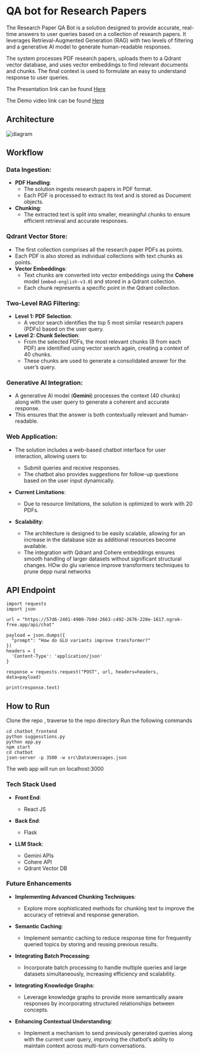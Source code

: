 # QA bot for Research Papers 


The Research Paper QA Bot is a solution designed to provide accurate, real-time answers to user queries based on a collection of research papers. It leverages Retrieval-Augmented Generation (RAG) with two levels of filtering and a generative AI model to generate human-readable responses.

The system processes PDF research papers, uploads them to a Qdrant vector database, and uses vector embeddings to find relevant documents and chunks. The final context is used to formulate an easy to understand response to user queries.

The Presentation link can be found [Here](https://docs.google.com/presentation/d/1-UhhAVaiSm8UruCOQ3TtOaMo6URJLq8JZ6zdt-48tto/edit?usp=sharing) 

The Demo video link can be found [Here](https://drive.google.com/drive/folders/1e-IBFTprwMhcWZdneDzkZwLELCq0VDAm?usp=sharing)

## Architecture
![diagram](https://github.com/user-attachments/assets/4ca8851b-6e68-44bc-a2a4-df70b34e1984)


## Workflow

### Data Ingestion:
- **PDF Handling**: 
  - The solution ingests research papers in PDF format.
  - Each PDF is processed to extract its text and is stored as Document objects.
- **Chunking**:
  - The extracted text is split into smaller, meaningful chunks to ensure efficient retrieval and accurate responses.

### Qdrant Vector Store:
- The first collection comprises all the research paper PDFs as points.
- Each PDF is also stored as individual collections with text chunks as points.
- **Vector Embeddings**:
  - Text chunks are converted into vector embeddings using the **Cohere** model (`embed-english-v3.0`) and stored in a Qdrant collection.
  - Each chunk represents a specific point in the Qdrant collection.

### Two-Level RAG Filtering:
- **Level 1: PDF Selection**:
  - A vector search identifies the top 5 most similar research papers (PDFs) based on the user query.
- **Level 2: Chunk Selection**:
  - From the selected PDFs, the most relevant chunks (8 from each PDF) are identified using vector search again, creating a context of 40 chunks.
  - These chunks are used to generate a consolidated answer for the user’s query.

### Generative AI Integration:
- A generative AI model (**Gemini**) processes the context (40 chunks) along with the user query to generate a coherent and accurate response.
- This ensures that the answer is both contextually relevant and human-readable.

### Web Application:
- The solution includes a web-based chatbot interface for user interaction, allowing users to:
  - Submit queries and receive responses.
  - The chatbot also provides suggestions for follow-up questions based on the user input dynamically.

- **Current Limitations**:
  - Due to resource limitations, the solution is optimized to work with 20 PDFs.
- **Scalability**:
  - The architecture is designed to be easily scalable, allowing for an increase in the database size as additional resources become available.
  - The integration with Qdrant and Cohere embeddings ensures smooth handling of larger datasets without significant structural changes.
HOw do glu varience improve transformers
techniques to prune depp nural networks

## API Endpoint
```
import requests
import json

url = "https://57d6-2401-4900-7b9d-2663-c492-2676-220e-1617.ngrok-free.app/api/chat"

payload = json.dumps({
  "prompt": "How do GLU variants improve transformer?"
})
headers = {
  'Content-Type': 'application/json'
}

response = requests.request("POST", url, headers=headers, data=payload)

print(response.text)
```

## How to Run
Clone the repo , traverse to the repo directory
Run the following commands
```
cd chatbot_frontend
python suggesstions.py
python app.py
npm start
cd chatbot
json-server -p 3500 -w src\Data\messages.json
```
The web app will run on localhost:3000 

### Tech Stack Used

- **Front End**:
  - React JS

- **Back End**:
  - Flask

- **LLM Stack**:
  - Gemini APIs
  - Cohere API
  - Qdrant Vector DB

### Future Enhancements

- **Implementing Advanced Chunking Techniques**:
  - Explore more sophisticated methods for chunking text to improve the accuracy of retrieval and response generation.

- **Semantic Caching**:
  - Implement semantic caching to reduce response time for frequently queried topics by storing and reusing previous results.

- **Integrating Batch Processing**:
  - Incorporate batch processing to handle multiple queries and large datasets simultaneously, increasing efficiency and scalability.

- **Integrating Knowledge Graphs**:
  - Leverage knowledge graphs to provide more semantically aware responses by incorporating structured relationships between concepts.

- **Enhancing Contextual Understanding**:
  - Implement a mechanism to send previously generated queries along with the current user query, improving the chatbot’s ability to maintain context across multi-turn conversations.
